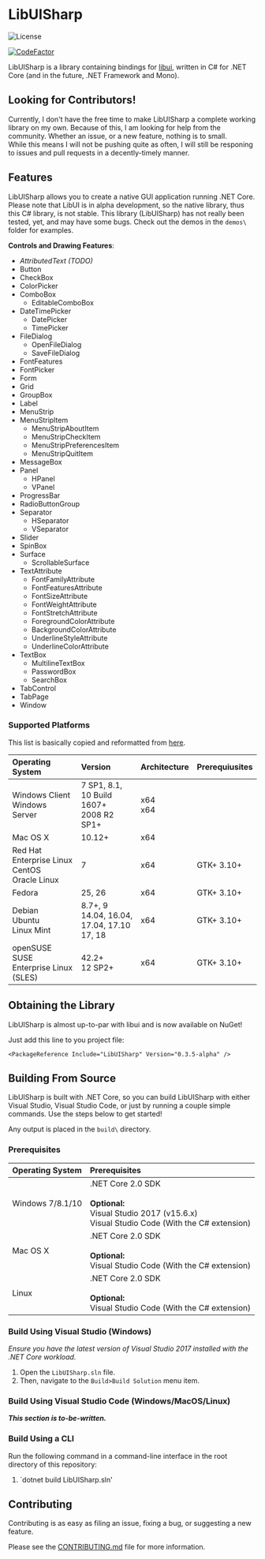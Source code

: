 # LibUISharp
![License](https://img.shields.io/badge/License-MIT-blue.svg?longCache=true)
<!--[![Build status](https://ci.appveyor.com/api/projects/status/o2y9fu126dqmi4pv?svg=true)](https://ci.appveyor.com/project/tom-corwin/libuisharp)-->
[![CodeFactor](https://www.codefactor.io/repository/github/tom-corwin/libuisharp/badge)](https://www.codefactor.io/repository/github/tom-corwin/libuisharp)

LibUISharp is a library containing bindings for [libui](https://github.com/andlabs/libui), written in C# for .NET Core (and in the future, .NET Framework and Mono).

## Looking for Contributors!
Currently, I don't have the free time to make LibUISharp a complete working library on my own. Because of this, I am looking for help from the community. Whether an issue, or a new feature, nothing is to small.  
While this means I will not be pushing quite as often, I will still be responing to issues and pull requests in a decently-timely manner.

## Features

LibUISharp allows you to create a native GUI application running .NET Core. Please note that LibUI is in alpha development, so the native library, thus this C# library, is not stable. This library (LibUISharp) has not really been tested, yet, and may have some bugs. Check out the demos in the `demos\` folder for examples.

**Controls and Drawing Features**:

* *AttributedText (TODO)*
* Button
* CheckBox
* ColorPicker
* ComboBox
  * EditableComboBox
* DateTimePicker
  * DatePicker
  * TimePicker
* FileDialog
  * OpenFileDialog
  * SaveFileDialog 
* FontFeatures
* FontPicker
* Form
* Grid
* GroupBox
* Label
* MenuStrip
* MenuStripItem
  * MenuStripAboutItem
  * MenuStripCheckItem
  * MenuStripPreferencesItem
  * MenuStripQuitItem
* MessageBox
* Panel
  * HPanel
  * VPanel
* ProgressBar
* RadioButtonGroup
* Separator
  * HSeparator
  * VSeparator
* Slider
* SpinBox
* Surface
  * ScrollableSurface
* TextAttribute
  * FontFamilyAttribute
  * FontFeaturesAttribute
  * FontSizeAttribute
  * FontWeightAttribute
  * FontStretchAttribute
  * ForegroundColorAttribute
  * BackgroundColorAttribute
  * UnderlineStyleAttribute
  * UnderlineColorAttribute
* TextBox
  * MultilineTextBox
  * PasswordBox
  * SearchBox
* TabControl
* TabPage
* Window

### Supported Platforms

This list is basically copied and reformatted from [here](https://github.com/dotnet/core/blob/master/release-notes/2.0/2.0-supported-os.md).

| Operating System                                     | Version                                           | Architecture | Prerequiusites |
| :--------------------------------------------------- | :------------------------------------------------ | :----------- | :------------- |
| Windows Client<br/>Windows Server                    | 7 SP1, 8.1, 10 Build 1607+<br/>2008 R2 SP1+       | x64<br/>x64  |                |
| Mac OS X                                             | 10.12+                                            | x64          |                |
| Red Hat Enterprise Linux<br/>CentOS</br>Oracle Linux | 7                                                 | x64          | GTK+ 3.10+     |
| Fedora                                               | 25, 26                                            | x64          | GTK+ 3.10+     |
| Debian<br/>Ubuntu</br>Linux Mint                     | 8.7+, 9<br/>14.04, 16.04, 17.04, 17.10<br/>17, 18 | x64          | GTK+ 3.10+     |
| openSUSE<br/>SUSE Enterprise Linux (SLES)            | 42.2+<br/>12 SP2+                                 | x64          | GTK+ 3.10+     |

## Obtaining the Library

LibUISharp is almost up-to-par with libui and is now available on NuGet!

Just add this line to you project file:

```
<PackageReference Include="LibUISharp" Version="0.3.5-alpha" />
```

## Building From Source

LibUISharp is built with .NET Core, so you can build LibUISharp with either Visual Studio, Visual Studio Code,
or just by running a couple simple commands. Use the steps below to get started!

Any output is placed in the `build\` directory.

### Prerequisites

| Operating System | Prerequisites                                                                                                    |
| :--------------- | :--------------------------------------------------------------------------------------------------------------- |
| Windows 7/8.1/10 | .NET Core 2.0 SDK<br/><br/>**Optional:**<br/>Visual Studio 2017 (v15.6.x)<br/>Visual Studio Code (With the C# extension) |
| Mac OS X         | .NET Core 2.0 SDK<br/><br/>**Optional:**<br/>Visual Studio Code (With the C# extension)                          |
| Linux            | .NET Core 2.0 SDK<br/><br/>**Optional:**<br/>Visual Studio Code (With the C# extension)                          |

### Build Using Visual Studio (Windows)

*Ensure you have the latest version of Visual Studio 2017 installed with the .NET Core workload.*

1. Open the `LibUISharp.sln` file.
2. Then, navigate to the `Build>Build Solution` menu item.

### Build Using Visual Studio Code (Windows/MacOS/Linux)

***This section is to-be-written.***

### Build Using a CLI

Run the following command in a command-line interface in the root directory of this repository:

1. `dotnet build LibUISharp.sln'

## Contributing

Contributing is as easy as filing an issue, fixing a bug, or suggesting a new feature.

Please see the [CONTRIBUTING.md](https://github.com/tom-corwin/LibUISharp/blob/master/CONTRIBUTING.md) file for more information.
